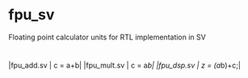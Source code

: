 # fpu_sv
Floating point calculator units for RTL implementation in SV

# 
|fpu_add.sv | c = a+b|
|fpu_mult.sv | c = a*b|
|fpu_dsp.sv | z = (a*b)+c;|
